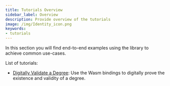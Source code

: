 ```yaml
---
title: Tutorials Overview
sidebar_label: Overview
description: Provide overview of the tutorials
image: /img/Identity_icon.png
keywords:
- tutorials
---
```


In this section you will find end-to-end examples using the library to achieve common use-cases.

List of tutorials:
- [Digitally Validate a Degree](./validate_university_degree): Use the Wasm bindings to digitally prove the existence and validity of a degree.
